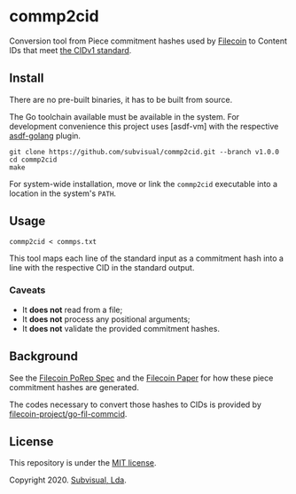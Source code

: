 commp2cid
=========

Conversion tool from Piece commitment hashes used by [Filecoin] to Content IDs
that meet [the CIDv1 standard].

## Install

There are no pre-built binaries, it has to be built from source.

The Go toolchain available must be available in the system. For development
convenience this project uses [asdf-vm] with the respective [asdf-golang]
plugin.

```shell
git clone https://github.com/subvisual/commp2cid.git --branch v1.0.0
cd commp2cid
make
```

For system-wide installation, move or link the `commp2cid` executable into a
location in the system's `PATH`.

## Usage

```shell
commp2cid < commps.txt
```

This tool maps each line of the standard input as a commitment hash into a line
with the respective CID in the standard output.

### Caveats

- It **does not** read from a file;
- It **does not** process any positional arguments;
- It **does not** validate the provided commitment hashes.

## Background

See the [Filecoin PoRep Spec] and the [Filecoin Paper] for how these piece
commitment hashes are generated.

The codes necessary to convert those hashes to CIDs is provided by
[filecoin-project/go-fil-commcid].

## License

This repository is under the [MIT license].

Copyright 2020. [Subvisual, Lda].

[Filecoin]: https://filecoin.io
[the CIDv1 standard]: https://github.com/multiformats/cid
[asdf]: https://asdf-vm.com
[asdf-golang]: https://github.com/kennyp/asdf-golang
[Filecoin Paper]: https://filecoin.io/filecoin.pdf
[Filecoin PoRep Spec]: https://filecoin-project.github.io/specs/#algorithms__porep
[filecoin-project/go-fil-commcid]: https://github.com/filecoin-project/go-fil-commcid
[MIT license]: ./LICENSE.txt
[Subvisual, Lda]: https://subvisual.com
